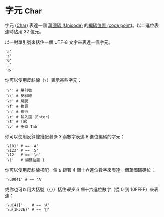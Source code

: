 # 字元 <small>Char</small>

字元 ([Char](http://crystal-lang.org/api/Char.html)) 表達一個 [萬國碼 (Unicode)](http://zh.wikipedia.org/wiki/Unicode) 的[編碼位置 (code point)](https://zh.wikipedia.org/wiki/碼位)。以二進位表達時佔用 32 位元。

以一對單引號來括住一個 UTF-8 文字來表達一個字元。

```crystal
'a'
'z'
'0'
'_'
'あ'
```

你可以使用反斜線（`\`）表示某些字元：

```crystal
'\'' # 單引號
'\\' # 反斜線
'\e' # 跳脫
'\f' # 換頁
'\n' # 換行
'\r' # 輸入鍵 (Enter)
'\t' # Tab
'\v' # 垂直 Tab
```

你可以使用反斜線搭配*最多 3 個*數字表達 8 進位編碼的字元：

```crystal
'\101' # == 'A'
'\123' # == 'S'
'\12'  # == '\n'
'\1'   # 編碼位置 1
```

你可以使用反斜線搭配一個 *u* 跟著 4 個十六進位數字來表達一個萬國碼碼位：

```crystal
'\u0041' # == 'A'
```

或你也可以用大括號（`{}`）括住*最多 6 個*十六進位數字（從 0 到 10FFFF）來表達：

```crystal
'\u{41}'    # == 'A'
'\u{1F52E}' # == '🔮'
```
